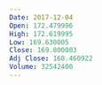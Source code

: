 ```yaml
---
Date: 2017-12-04
Open: 172.479996
High: 172.619995
Low: 169.630005
Close: 169.800003
Adj Close: 168.460922
Volume: 32542400
---
```

